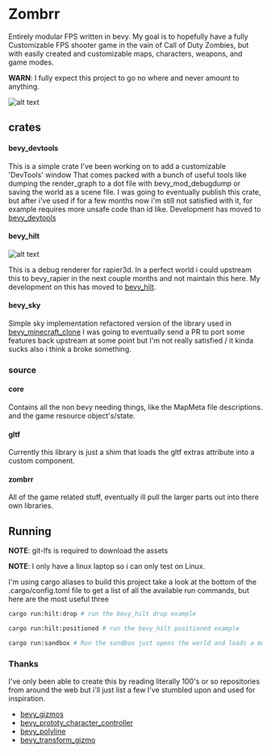 # Zombrr

  Entirely modular FPS written in bevy. My goal is to hopefully have a fully
Customizable FPS shooter game in the vain of Call of Duty Zombies, but with easily
created and customizable maps, characters, weapons, and game modes.

**WARN**: I fully expect this project to go no where and never amount to anything.

![alt text](./.github/Sandbox.png)

## crates

#### bevy_devtools

This is a simple crate I've been working on to add a customizable 'DevTools' window
That comes packed with a bunch of useful tools like dumping the render_graph to a dot file with bevy_mod_debugdump or saving the world as a scene file. I was going to eventually publish this crate, but after i've used if for a few months now i'm still not satisfied with it, for example requires more unsafe code than id like.
Development has moved to [bevy_devtools](https://github.com/Bytebuddha/bevy_devtools)

#### bevy_hilt

![alt text](./.github/hilt.png)

This is a debug renderer for rapier3d. In a perfect world i could upstream this to
bevy_rapier in the next couple months and not maintain this here. My development on this has moved to [bevy_hilt](https://github.com/Bytebuddha/bevy_hilt).

#### bevy_sky

Simple sky implementation refactored version of the library used in [bevy_minecraft_clone](https://github.com/hypercubed-music/bevy_minecraft_clone)
I was going to eventually send a PR to port some features back upstream at some point
but I'm not really satisfied / it kinda sucks also i think a broke something.

### source

#### core

Contains all the non bevy needing things, like the MapMeta file descriptions. and the game resource object's/state.

#### gltf

Currently this library is just a shim that loads the gltf extras attribute into a custom component.

#### zombrr

All of the game related stuff, eventually ill pull the larger parts out into there own libraries.

## Running

**NOTE**: git-lfs is required to download the assets

**NOTE**: I only have a linux laptop so i can only test on Linux.

I'm using cargo aliases to build this project take a look at the bottom of the .cargo/config.toml file to get a list of all the available run commands, but here are the most useful three

```sh
cargo run:hilt:drop # run the bevy_hilt drop example
```

```sh
cargo run:hilt:positioned # run the bevy_hilt positioned example
```

```sh
cargo run:sandbox # Run the sandbox just opens the world and loads a map currently
```

### Thanks

I've only been able to create this by reading literally 100's or so repositories from around the web but i'll just list a few I've stumbled upon and used for inspiration.

-   [bevy_gizmos](https://github.com/lassade/bevy_gizmos)
-   [bevy_prototy_character_controller](https://github.com/superdump/bevy_prototype_character_controller)
-   [bevy_polyline](https://github.com/ForesightMiningSoftwareCorporation/bevy_polyline)
-   [bevy_transform_gizmo](https://github.com/ForesightMiningSoftwareCorporation/bevy_transform_gizmo)
